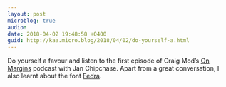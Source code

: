 ```yaml
---
layout: post
microblog: true
audio: 
date: 2018-04-02 19:48:58 +0400
guid: http://kaa.micro.blog/2018/04/02/do-yourself-a.html
---
```

Do yourself a favour and listen to the first episode of Craig Mod’s [On Margins](https://craigmod.com/onmargins/001/) podcast with Jan Chipchase. Apart from a great conversation, I also learnt about the font [Fedra](https://www.typotheque.com/fonts/fedra_serif_b). 
